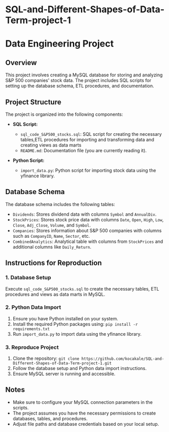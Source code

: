# SQL-and-Different-Shapes-of-Data-Term-project-1
# Data Engineering Project

## Overview

This project involves creating a MySQL database for storing and analyzing S&P 500 companies' stock data. The project includes SQL scripts for setting up the database schema, ETL procedures, and documentation.

## Project Structure

The project is organized into the following components:

- **SQL Script:**
  - `sql_code_S&P500_stocks.sql`: SQL script for creating the necessary tables,ETL procedures for importing and transforming data and creating views as data marts
  - `README.md`: Documentation file (you are currently reading it).

- **Python Script:**
  - `import_data.py`: Python script for importing stock data using the yfinance library.

## Database Schema

The database schema includes the following tables:

- `Dividends`: Stores dividend data with columns `Symbol` and `AnnualDiv`.
- `StockPrices`: Stores stock price data with columns `Date`, `Open`, `High`, `Low`, `Close`, `Adj_Close`, `Volume`, and `Symbol`.
- `Companies`: Stores information about S&P 500 companies with columns such as `CompanyID`, `Name`, `Sector`, etc.
- `CombinedAnalytics`: Analytical table with columns from `StockPrices` and additional columns like `Daily_Return`.

## Instructions for Reproduction

### 1. Database Setup

Execute `sql_code_S&P500_stocks.sql` to create the necessary tables, ETL procedures and views as data marts in MySQL.

### 2. Python Data Import

1. Ensure you have Python installed on your system.
2. Install the required Python packages using: `pip install -r requirements.txt`
3. Run `import_data.py` to import data using the yfinance library.

### 3. Reproduce Project

1. Clone the repository: `git clone https://github.com/kocakale/SQL-and-Different-Shapes-of-Data-Term-project-1.git`
2. Follow the database setup and Python data import instructions.
3. Ensure MySQL server is running and accessible.

## Notes

- Make sure to configure your MySQL connection parameters in the scripts.
- The project assumes you have the necessary permissions to create databases, tables, and procedures.
- Adjust file paths and database credentials based on your local setup.

